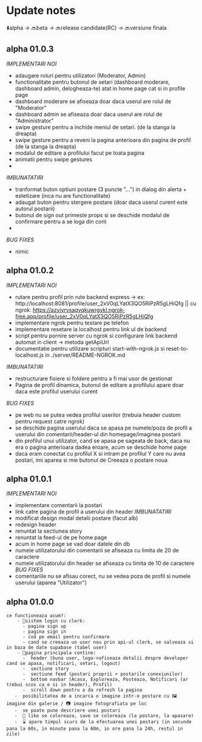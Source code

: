 # Update notes

⬇️alpha -> 🔜beta -> 🔜release candidate(RC) -> 🔜versiune finala

## alpha 01.0.3
*IMPLEMENTARI NOI*
- adaugare roluri pentru utilizatori (Moderator, Admin)
- functionalitate pentru butonul de setari (dashboard moderare, dashboard admin, delogheaza-te) atat in home page cat si in profile page
- dashboard moderare se afiseaza doar daca userul are rolul de "Moderator"
- dashboard admin se afiseaza doar daca userul are rolul de "Administrator"
- swipe gesture pentru a inchide meniul de setari. (de la stanga la dreapta)
- swipe gesture pentru a reveni la pagina anterioara din pagina de profil (de la stanga la dreapta)
- modalul de editare a profilului facut pe toata pagina
- animatii pentru swipe gestures
- 
*IMBUNATATIRI*
- tranformat buton optiuni postare (3 puncte "...") in dialog din alerta + estetizare (inca nu are functionalitate)
- adaugat buton pentru stergere postare (doar daca userul curent este autorul postarii)
- butonul de sign out primeste props si se deschide modalul de confirmare pentru a se loga din cont
- 
*BUG FIXES*
- nimic

## alpha 01.0.2

*IMPLEMENTARI NOI*
- rutare pentru profil prin rute backend express -> ex: http://localhost:8081/profile/user_2xV0qLYatX3QO5RiPzR5gLHiQfg  || cu ngrok: https://azyiyrvsaqyqkuwrgykl.ngrok-free.app/profile/user_2xV0qLYatX3QO5RiPzR5gLHiQfg
- implementare ngrok pentru testare pe telefon
- implementare resetare la localhost pentru link ul de backend
- script pentru pornire server cu ngrok si configurare link backend automat in client -> metoda getApiUrl
- documentatie pentru utilizare scripturi start-with-ngrok.js si reset-to-localhost.js in ./server/README-NGROK.md

*IMBUNATATIRI*
- restructurare fisiere si foldere pentru a fi mai usor de gestionat
- Pagina de profil dinamica, butonul de editare a profilului apare doar daca este profilul userului curent

*BUG FIXES*
- pe web nu se putea vedea profilul userilor (trebuia header custom pentru request catre ngrok)
- se deschide pagina userului daca se apasa pe numele/poza de profil a userului din comentarii/header-ul din homepage/imaginea postarii
- din profilul unui utilizator, cand se apasa pe sageata de back, daca nu era o pagina anterioara dadea eroare, acum se deschide home page
- daca eram conectat cu profilul X si intram pe profilul Y care nu avea postari, imi aparea si mie butonul de Creeaza o postare noua
  
## alpha 01.0.1
*IMPLEMENTARI NOI*
- implementare comentarii la postari
- link catre pagina de profil a userului din header
*IMBUNATATIRI*
- modificat design modal detalii postare (facut alb)
- redesign header
- renuntat la sectiunea story
- renuntat la feed-ul de pe home page
- acum in home page se vad doar datele din db
- numele utilizatorului din comentarii se afiseaza cu limita de 20 de caractere
- numele utilizatorului din header se afiseaza cu limita de 10 de caractere
*BUG FIXES*
- comentariile nu se afisau corect, nu se vedea poza de profil si numele userului (aparea "Utilizator")

## alpha 01.0.0
    ce functioneaza acum?: 
        - 🔐sistem login cu clerk:
          - pagina sign up
          - pagina sign in
          - cod pe email pentru confirmare
          - cand se creeaza un user nou prin api-ul clerk, se salveaza si in baza de date supabase (tabel user)
        - 📝pagina principala contine:
          -  header (buna user, logo->afiseaza detalii despre developer cand se apasa, notificari, setari, logout)
          -  sectiune story
          -  sectiune feed (postari proprii + postarile conexiunilor)
          -  bottom navbar (Acasa, Exploreaza, Posteaza, Notificari (ar trebui scos ca e si in header), Profil)
          -  scroll down pentru a da refresh la pagina
       -  posibilitatea de a incarca o imagine intr-o postare cu 🖼️ imagine din galerie / 📷 imagine fotografiata pe loc
       -  se poate pune descriere unei postari
       -  💙 like se coloreaza, save se coloreaza (la postare, la apasare)
       -  ⌛ apare timpul scurs de la efectuarea unei postari (in secunde pana la 60s, in minute pana la 60m, in ore pana la 24h, restul in zile)